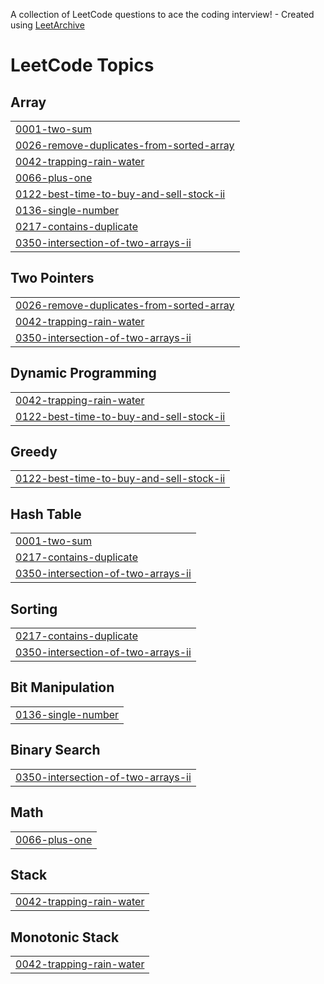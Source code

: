 A collection of LeetCode questions to ace the coding interview! - Created using [LeetArchive](https://github.com/anujlunawat/LeetArchive)


<!---LeetCode Topics Start-->
# LeetCode Topics
## Array
|  |
| ------- |
| [0001-two-sum](https://github.com/AshrithSathu/LeetCode/tree/main/LeetCode/0001-two-sum) |
| [0026-remove-duplicates-from-sorted-array](https://github.com/AshrithSathu/LeetCode/tree/main/LeetCode/0026-remove-duplicates-from-sorted-array) |
| [0042-trapping-rain-water](https://github.com/AshrithSathu/LeetCode/tree/main/LeetCode/0042-trapping-rain-water) |
| [0066-plus-one](https://github.com/AshrithSathu/LeetCode/tree/main/LeetCode/0066-plus-one) |
| [0122-best-time-to-buy-and-sell-stock-ii](https://github.com/AshrithSathu/LeetCode/tree/main/LeetCode/0122-best-time-to-buy-and-sell-stock-ii) |
| [0136-single-number](https://github.com/AshrithSathu/LeetCode/tree/main/LeetCode/0136-single-number) |
| [0217-contains-duplicate](https://github.com/AshrithSathu/LeetCode/tree/main/LeetCode/0217-contains-duplicate) |
| [0350-intersection-of-two-arrays-ii](https://github.com/AshrithSathu/LeetCode/tree/main/LeetCode/0350-intersection-of-two-arrays-ii) |
## Two Pointers
|  |
| ------- |
| [0026-remove-duplicates-from-sorted-array](https://github.com/AshrithSathu/LeetCode/tree/main/LeetCode/0026-remove-duplicates-from-sorted-array) |
| [0042-trapping-rain-water](https://github.com/AshrithSathu/LeetCode/tree/main/LeetCode/0042-trapping-rain-water) |
| [0350-intersection-of-two-arrays-ii](https://github.com/AshrithSathu/LeetCode/tree/main/LeetCode/0350-intersection-of-two-arrays-ii) |
## Dynamic Programming
|  |
| ------- |
| [0042-trapping-rain-water](https://github.com/AshrithSathu/LeetCode/tree/main/LeetCode/0042-trapping-rain-water) |
| [0122-best-time-to-buy-and-sell-stock-ii](https://github.com/AshrithSathu/LeetCode/tree/main/LeetCode/0122-best-time-to-buy-and-sell-stock-ii) |
## Greedy
|  |
| ------- |
| [0122-best-time-to-buy-and-sell-stock-ii](https://github.com/AshrithSathu/LeetCode/tree/main/LeetCode/0122-best-time-to-buy-and-sell-stock-ii) |
## Hash Table
|  |
| ------- |
| [0001-two-sum](https://github.com/AshrithSathu/LeetCode/tree/main/LeetCode/0001-two-sum) |
| [0217-contains-duplicate](https://github.com/AshrithSathu/LeetCode/tree/main/LeetCode/0217-contains-duplicate) |
| [0350-intersection-of-two-arrays-ii](https://github.com/AshrithSathu/LeetCode/tree/main/LeetCode/0350-intersection-of-two-arrays-ii) |
## Sorting
|  |
| ------- |
| [0217-contains-duplicate](https://github.com/AshrithSathu/LeetCode/tree/main/LeetCode/0217-contains-duplicate) |
| [0350-intersection-of-two-arrays-ii](https://github.com/AshrithSathu/LeetCode/tree/main/LeetCode/0350-intersection-of-two-arrays-ii) |
## Bit Manipulation
|  |
| ------- |
| [0136-single-number](https://github.com/AshrithSathu/LeetCode/tree/main/LeetCode/0136-single-number) |
## Binary Search
|  |
| ------- |
| [0350-intersection-of-two-arrays-ii](https://github.com/AshrithSathu/LeetCode/tree/main/LeetCode/0350-intersection-of-two-arrays-ii) |
## Math
|  |
| ------- |
| [0066-plus-one](https://github.com/AshrithSathu/LeetCode/tree/main/LeetCode/0066-plus-one) |
## Stack
|  |
| ------- |
| [0042-trapping-rain-water](https://github.com/AshrithSathu/LeetCode/tree/main/LeetCode/0042-trapping-rain-water) |
## Monotonic Stack
|  |
| ------- |
| [0042-trapping-rain-water](https://github.com/AshrithSathu/LeetCode/tree/main/LeetCode/0042-trapping-rain-water) |
<!---LeetCode Topics End-->